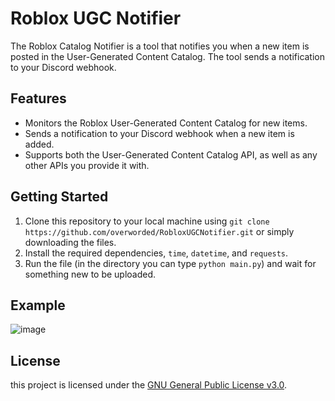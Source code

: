 # Roblox UGC Notifier

The Roblox Catalog Notifier is a tool that notifies you when a new item is posted in the User-Generated Content Catalog. The tool sends a notification to your Discord webhook.

## Features

- Monitors the Roblox User-Generated Content Catalog for new items.
- Sends a notification to your Discord webhook when a new item is added.
- Supports both the User-Generated Content Catalog API, as well as any other APIs you provide it with.

## Getting Started

1. Clone this repository to your local machine using `git clone https://github.com/overworded/RobloxUGCNotifier.git` or simply downloading the files.
2. Install the required dependencies, `time`, `datetime`, and `requests`.
4. Run the file (in the directory you can type `python main.py`) and wait for something new to be uploaded.

## Example
![image](https://user-images.githubusercontent.com/75399033/220914194-6d063cf7-d3cf-4bff-b855-45b62876568e.png)

## License

this project is licensed under the [GNU General Public License v3.0](https://opensource.org/license/gpl-3-0/).
